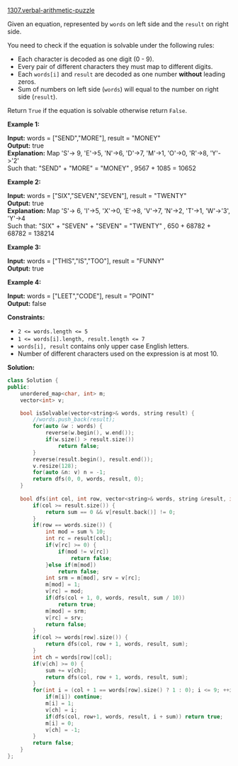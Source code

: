 [1307.verbal-arithmetic-puzzle](https://leetcode.com/problems/verbal-arithmetic-puzzle/)  

Given an equation, represented by `words` on left side and the `result` on right side.

You need to check if the equation is solvable under the following rules:

*   Each character is decoded as one digit (0 - 9).
*   Every pair of different characters they must map to different digits.
*   Each `words[i]` and `result` are decoded as one number **without** leading zeros.
*   Sum of numbers on left side (`words`) will equal to the number on right side (`result`). 

Return `True` if the equation is solvable otherwise return `False`.

**Example 1:**

  
**Input:** words = \["SEND","MORE"\], result = "MONEY"  
**Output:** true  
**Explanation:** Map 'S'-> 9, 'E'->5, 'N'->6, 'D'->7, 'M'->1, 'O'->0, 'R'->8, 'Y'->'2'  
Such that: "SEND" + "MORE" = "MONEY" ,  9567 + 1085 = 10652

**Example 2:**

  
**Input:** words = \["SIX","SEVEN","SEVEN"\], result = "TWENTY"  
**Output:** true  
**Explanation:** Map 'S'-> 6, 'I'->5, 'X'->0, 'E'->8, 'V'->7, 'N'->2, 'T'->1, 'W'->'3', 'Y'->4  
Such that: "SIX" + "SEVEN" + "SEVEN" = "TWENTY" ,  650 + 68782 + 68782 = 138214

**Example 3:**

  
**Input:** words = \["THIS","IS","TOO"\], result = "FUNNY"  
**Output:** true  

**Example 4:**

  
**Input:** words = \["LEET","CODE"\], result = "POINT"  
**Output:** false  

**Constraints:**

*   `2 <= words.length <= 5`
*   `1 <= words[i].length, result.length <= 7`
*   `words[i], result` contains only upper case English letters.
*   Number of different characters used on the expression is at most 10.  



**Solution:**  

```cpp
class Solution {
public:
    unordered_map<char, int> m;
    vector<int> v;

    bool isSolvable(vector<string>& words, string result) {
        //words.push_back(result);
        for(auto &w : words) {
            reverse(w.begin(), w.end());
            if(w.size() > result.size())
                return false;
        }
        reverse(result.begin(), result.end());
        v.resize(128);
        for(auto &n: v) n = -1;
        return dfs(0, 0, words, result, 0);
    }
    
    bool dfs(int col, int row, vector<string>& words, string &result, int sum) {
        if(col >= result.size()) {
            return sum == 0 && v[result.back()] != 0;
        }
        if(row == words.size()) {
            int mod = sum % 10;
            int rc = result[col];
            if(v[rc] >= 0) {
                if(mod != v[rc])
                    return false;
            }else if(m[mod])
                return false;
            int srm = m[mod], srv = v[rc];
            m[mod] = 1;
            v[rc] = mod;
            if(dfs(col + 1, 0, words, result, sum / 10))
                return true;
            m[mod] = srm;
            v[rc] = srv;
            return false;
        }
        if(col >= words[row].size()) {
            return dfs(col, row + 1, words, result, sum);
        }
        int ch = words[row][col];
        if(v[ch] >= 0) {
            sum += v[ch];
            return dfs(col, row + 1, words, result, sum);
        }
        for(int i = (col + 1 == words[row].size() ? 1 : 0); i <= 9; ++i) {
            if(m[i]) continue;
            m[i] = 1;
            v[ch] = i;
            if(dfs(col, row+1, words, result, i + sum)) return true;
            m[i] = 0;
            v[ch] = -1;
        }
        return false;
    }
};
```
      